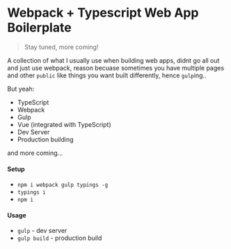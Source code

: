 Webpack + Typescript Web App Boilerplate
========================================

> Stay tuned, more coming!

A collection of what I usually use when building web apps, didnt go all out and just use webpack, reason becuase sometimes you have multiple pages and other `public` like things you want built differently, hence `gulp`ing.. 

But yeah: 
- TypeScript
- Webpack
- Gulp
- Vue (integrated with TypeScript)
- Dev Server
- Production building

and more coming...

#### Setup
- `npm i webpack gulp typings -g`
- `typings i`
- `npm i`

#### Usage
- `gulp` - dev server
- `gulp build` - production build
